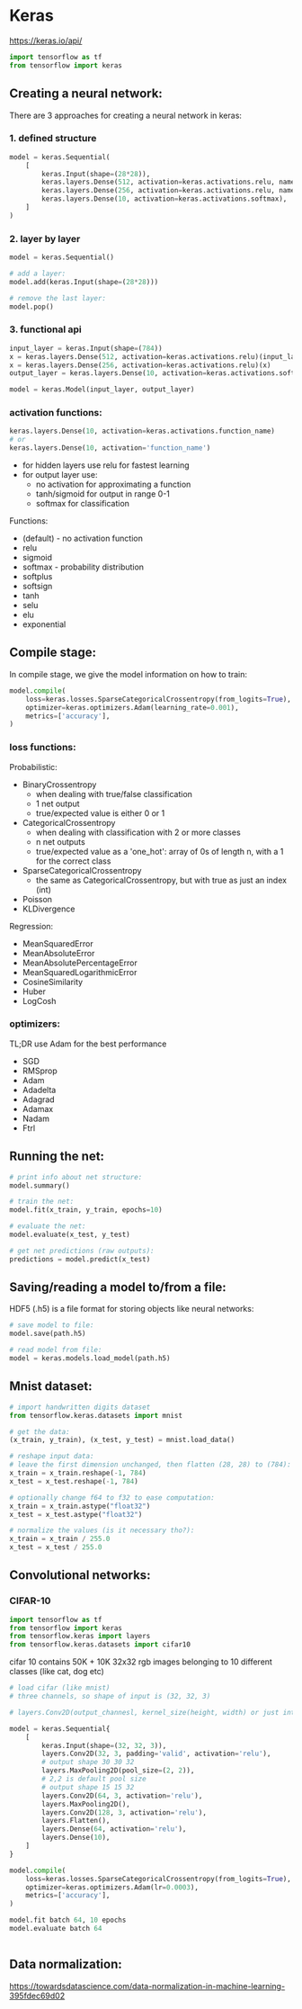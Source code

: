 # Keras
https://keras.io/api/

```python
import tensorflow as tf
from tensorflow import keras
```

## Creating a neural network:
There are 3 approaches for creating a neural network in keras:

### 1. defined structure
```python
model = keras.Sequential(
    [
        keras.Input(shape=(28*28)),
        keras.layers.Dense(512, activation=keras.activations.relu, name='first layer'),
        keras.layers.Dense(256, activation=keras.activations.relu, name='second layer'),
        keras.layers.Dense(10, activation=keras.activations.softmax),
    ]
)
```

### 2. layer by layer
```python
model = keras.Sequential()

# add a layer:
model.add(keras.Input(shape=(28*28)))

# remove the last layer:
model.pop()
```

### 3. functional api
```python
input_layer = keras.Input(shape=(784))
x = keras.layers.Dense(512, activation=keras.activations.relu)(input_layer)
x = keras.layers.Dense(256, activation=keras.activations.relu)(x)
output_layer = keras.layers.Dense(10, activation=keras.activations.softmax)(x)

model = keras.Model(input_layer, output_layer)
```

### activation functions:
```python
keras.layers.Dense(10, activation=keras.activations.function_name)
# or
keras.layers.Dense(10, activation='function_name')
```

- for hidden layers use relu for fastest learning
- for output layer use:
    - no activation for approximating a function
    - tanh/sigmoid for output in range 0-1
    - softmax for classification

Functions:
- (default) - no activation function
- relu
- sigmoid
- softmax - probability distribution
- softplus
- softsign
- tanh
- selu
- elu
- exponential


## Compile stage:
In compile stage, we give the model information on how to train:
```python
model.compile(
    loss=keras.losses.SparseCategoricalCrossentropy(from_logits=True),
    optimizer=keras.optimizers.Adam(learning_rate=0.001),
    metrics=['accuracy'],
)

```
### loss functions:
Probabilistic:
- BinaryCrossentropy
    - when dealing with true/false classification
    - 1 net output
    - true/expected value is either 0 or 1
- CategoricalCrossentropy
    - when dealing with classification with 2 or more classes
    - n net outputs
    - true/expected value as a 'one_hot': array of 0s of length n, with a 1 for the correct class
- SparseCategoricalCrossentropy
    - the same as CategoricalCrossentropy, but with true as just an index (int)
- Poisson
- KLDivergence

Regression:
- MeanSquaredError
- MeanAbsoluteError
- MeanAbsolutePercentageError
- MeanSquaredLogarithmicError
- CosineSimilarity
- Huber
- LogCosh

### optimizers:
TL;DR use Adam for the best performance  
  
- SGD
- RMSprop
- Adam
- Adadelta
- Adagrad
- Adamax
- Nadam
- Ftrl

## Running the net:
```python
# print info about net structure:
model.summary()

# train the net:
model.fit(x_train, y_train, epochs=10)

# evaluate the net:
model.evaluate(x_test, y_test)

# get net predictions (raw outputs):
predictions = model.predict(x_test)
```

## Saving/reading a model to/from a file:
HDF5 (.h5) is a file format for storing objects like neural networks:
```python
# save model to file:
model.save(path.h5)

# read model from file:
model = keras.models.load_model(path.h5)
```




## Mnist dataset:
```python
# import handwritten digits dataset
from tensorflow.keras.datasets import mnist

# get the data:
(x_train, y_train), (x_test, y_test) = mnist.load_data()

# reshape input data:
# leave the first dimension unchanged, then flatten (28, 28) to (784):
x_train = x_train.reshape(-1, 784)
x_test = x_test.reshape(-1, 784)

# optionally change f64 to f32 to ease computation:
x_train = x_train.astype("float32")
x_test = x_test.astype("float32")

# normalize the values (is it necessary tho?):
x_train = x_train / 255.0
x_test = x_test / 255.0
```






## Convolutional networks:
### CIFAR-10
```python
import tensorflow as tf
from tensorflow import keras
from tensorflow.keras import layers
from tensorflow.keras.datasets import cifar10
```
cifar 10 contains 50K + 10K 32x32 rgb images belonging to 10 different classes (like cat, dog etc)

```python
# load cifar (like mnist)
# three channels, so shape of input is (32, 32, 3)

# layers.Conv2D(output_channesl, kernel_size(height, width) or just int, padding='valid'(default)/'same')

model = keras.Sequential{
    [
        keras.Input(shape=(32, 32, 3)),
        layers.Conv2D(32, 3, padding='valid', activation='relu'),
        # output shape 30 30 32
        layers.MaxPooling2D(pool_size=(2, 2)),
        # 2,2 is default pool size
        # output shape 15 15 32
        layers.Conv2D(64, 3, activation='relu'),
        layers.MaxPooling2D(),
        layers.Conv2D(128, 3, activation='relu'),
        layers.Flatten(),
        layers.Dense(64, activation='relu'),
        layers.Dense(10),
    ]
}

model.compile(
    loss=keras.losses.SparseCategoricalCrossentropy(from_logits=True),
    optimizer=keras.optimizers.Adam(lr=0.0003),
    metrics=['accuracy'],
)

model.fit batch 64, 10 epochs
model.evaluate batch 64



```

## Data normalization:
https://towardsdatascience.com/data-normalization-in-machine-learning-395fdec69d02

